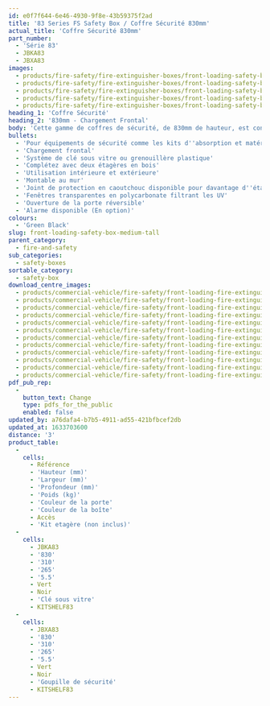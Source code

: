 ```yaml
---
id: e0f7f644-6e46-4930-9f8e-43b59375f2ad
title: '83 Series FS Safety Box / Coffre Sécurité 830mm'
actual_title: 'Coffre Sécurité 830mm'
part_number:
  - 'Série 83'
  - JBKA83
  - JBXA83
images:
  - products/fire-safety/fire-extinguisher-boxes/front-loading-safety-boxes/83/images-lr/Product_Image_776x776_(518x518_focus_area)-JBXA83_01.jpg
  - products/fire-safety/fire-extinguisher-boxes/front-loading-safety-boxes/83/images-lr/Product_Image_776x776_(518x518_focus_area)-JBXA83_02.jpg
  - products/fire-safety/fire-extinguisher-boxes/front-loading-safety-boxes/83/images-lr/Product_Image_776x776_(518x518_focus_area)-JBXA83_03.jpg
  - products/fire-safety/fire-extinguisher-boxes/front-loading-safety-boxes/83/images-lr/Product_Image_776x776_(518x518_focus_area)-JBKA83_01.jpg
  - products/fire-safety/fire-extinguisher-boxes/front-loading-safety-boxes/83/images-lr/Product_Image_776x776_(518x518_focus_area)-JBKA83_02.jpg
heading_1: 'Coffre Sécurité'
heading_2: '830mm - Chargement Frontal'
body: 'Cette gamme de coffres de sécurité, de 830mm de hauteur, est conçue pour accéder facilement aux équipements en cas d''urgence.'
bullets:
  - 'Pour équipements de sécurité comme les kits d''absorption et matériaux de premiers secours'
  - 'Chargement frontal'
  - 'Système de clé sous vitre ou grenouillère plastique'
  - 'Complétez avec deux étagères en bois'
  - 'Utilisation intérieure et extérieure'
  - 'Montable au mur'
  - 'Joint de protection en caoutchouc disponible pour davantage d''étanchéité'
  - 'Fenêtres transparentes en polycarbonate filtrant les UV'
  - 'Ouverture de la porte réversible'
  - 'Alarme disponible (En option)'
colours:
  - 'Green Black'
slug: front-loading-safety-box-medium-tall
parent_category:
  - fire-and-safety
sub_categories:
  - safety-boxes
sortable_category:
  - safety-box
download_centre_images:
  - products/commercial-vehicle/fire-safety/front-loading-fire-extinguisher-boxes/83/images-hr/JBKE83_001.jpg
  - products/commercial-vehicle/fire-safety/front-loading-fire-extinguisher-boxes/83/images-hr/JBKE83_002.jpg
  - products/commercial-vehicle/fire-safety/front-loading-fire-extinguisher-boxes/83/images-hr/JBKE83_003.jpg
  - products/commercial-vehicle/fire-safety/front-loading-fire-extinguisher-boxes/83/images-hr/JBKE83_004.jpg
  - products/commercial-vehicle/fire-safety/front-loading-fire-extinguisher-boxes/83/images-hr/JBXE83_001.jpg
  - products/commercial-vehicle/fire-safety/front-loading-fire-extinguisher-boxes/83/images-hr/JBXE83_002.jpg
  - products/commercial-vehicle/fire-safety/front-loading-fire-extinguisher-boxes/83/images-hr/JBXE83_003.jpg
  - products/commercial-vehicle/fire-safety/front-loading-fire-extinguisher-boxes/83/images-hr/JBXE83_004.jpg
  - products/commercial-vehicle/fire-safety/front-loading-fire-extinguisher-boxes/83/images-hr/JBXE83_03.jpg
  - products/commercial-vehicle/fire-safety/front-loading-fire-extinguisher-boxes/83/images-hr/JBXR83_001.jpg
  - products/commercial-vehicle/fire-safety/front-loading-fire-extinguisher-boxes/83/images-hr/JBXR83_002.jpg
  - products/commercial-vehicle/fire-safety/front-loading-fire-extinguisher-boxes/83/images-hr/JBXR83_003.jpg
pdf_pub_rep:
  -
    button_text: Change
    type: pdfs_for_the_public
    enabled: false
updated_by: a76dafa4-b7b5-4911-ad55-421bfbcef2db
updated_at: 1633703600
distance: '3'
product_table:
  -
    cells:
      - Référence
      - 'Hauteur (mm)'
      - 'Largeur (mm)'
      - 'Profondeur (mm)'
      - 'Poids (kg)'
      - 'Couleur de la porte'
      - 'Couleur de la boîte'
      - Accès
      - 'Kit etagère (non inclus)'
  -
    cells:
      - JBKA83
      - '830'
      - '310'
      - '265'
      - '5.5'
      - Vert
      - Noir
      - 'Clé sous vitre'
      - KITSHELF83
  -
    cells:
      - JBXA83
      - '830'
      - '310'
      - '265'
      - '5.5'
      - Vert
      - Noir
      - 'Goupille de sécurité'
      - KITSHELF83
---
```


